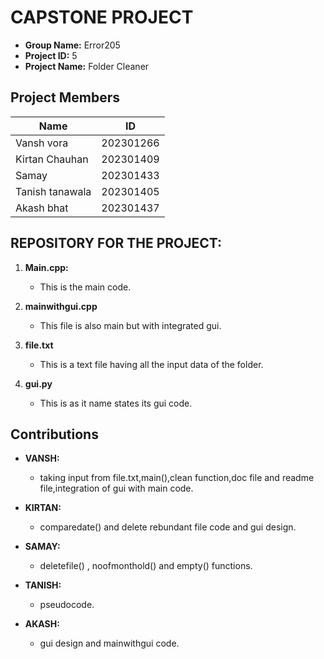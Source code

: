 # CAPSTONE PROJECT
- **Group Name:** Error205
- **Project ID:** 5
- **Project Name:** Folder Cleaner

## Project Members

| Name                             | ID         |
|----------------------------------|------------|
| Vansh vora                  | 202301266  |
| Kirtan Chauhan                    | 202301409  |
| Samay               | 202301433  |
| Tanish tanawala                   | 202301405  |
| Akash bhat        |202301437


 
## REPOSITORY FOR THE PROJECT:

1. **Main.cpp:** 
   - This is the main code.

2. **mainwithgui.cpp** 
   - This file is also main but with integrated gui.

3. **file.txt** 
   - This is a text file having all the input data of the folder.

4. **gui.py** 
   - This is as it name states its gui code.

## Contributions

- **VANSH:** 
   - taking input from file.txt,main(),clean function,doc file and readme file,integration of gui with main code.  

- **KIRTAN:**
   - comparedate() and delete rebundant file code and gui design.

- **SAMAY:**
   - deletefile() , noofmonthold() and empty() functions.

- **TANISH:** 
   - pseudocode.
- **AKASH:**
   - gui design and mainwithgui code.

